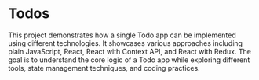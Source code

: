 # Todos
This project demonstrates how a single Todo app can be implemented using different technologies. It showcases various approaches including plain JavaScript, React, React with Context API, and React with Redux. The goal is to understand the core logic of a Todo app while exploring different tools, state management techniques, and coding practices.
